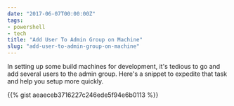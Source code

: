 ```yaml
---
date: "2017-06-07T00:00:00Z"
tags:
- powershell
- tech
title: "Add User To Admin Group on Machine"
slug: "add-user-to-admin-group-on-machine"
---
```


In setting up some build machines for development, it's tedious to go and add several users to the admin group. Here's a snippet to expedite that task and help you setup more quickly.

{{% gist aeaeceb3716227c246ede5f94e6b0113 %}}

